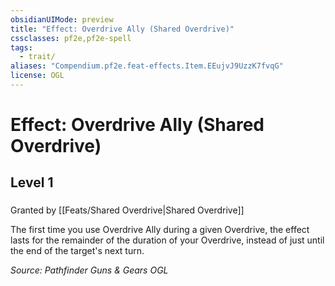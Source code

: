 ```yaml
---
obsidianUIMode: preview
title: "Effect: Overdrive Ally (Shared Overdrive)"
cssclasses: pf2e,pf2e-spell
tags:
  - trait/
aliases: "Compendium.pf2e.feat-effects.Item.EEujvJ9UzzK7fvqG"
license: OGL
---
```

# Effect: Overdrive Ally (Shared Overdrive)
## Level 1
### 






Granted by [[Feats/Shared Overdrive|Shared Overdrive]]

The first time you use Overdrive Ally during a given Overdrive, the effect lasts for the remainder of the duration of your Overdrive, instead of just until the end of the target's next turn.

*Source: Pathfinder Guns & Gears*
*OGL*